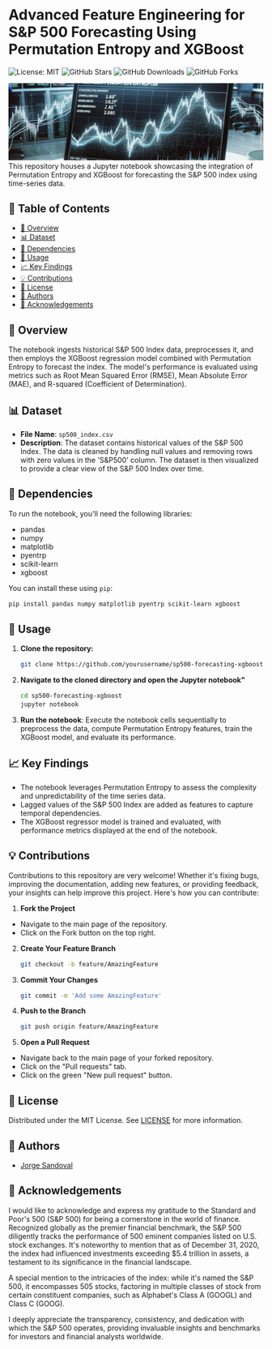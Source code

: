 # Advanced Feature Engineering for S&P 500 Forecasting Using Permutation Entropy and XGBoost

![License: MIT](https://img.shields.io/badge/License-MIT-yellow.svg)
![GitHub Stars](https://img.shields.io/github/stars/jorgesandoval/sp500-forecasting-xgboost.svg)
![GitHub Downloads](https://img.shields.io/github/downloads/jorgesandoval/sp500-forecasting-xgboost/total.svg)
![GitHub Forks](https://img.shields.io/github/forks/jorgesandoval/sp500-forecasting-xgboost.svg)

![Alt text](images/PEForecasting.png)
This repository houses a Jupyter notebook showcasing the integration of Permutation Entropy and XGBoost for forecasting the S&P 500 index using time-series data.



## 📖 Table of Contents
  - [📌 Overview](#-overview)
  - [📊 Dataset](#-dataset)
  - [🔧 Dependencies](#-dependencies)
  - [🚀 Usage](#-usage)
  - [📈 Key Findings](#-key-findings)
  - [💡 Contributions](#-contributions)
  - [📜 License](#-license)
  - [👤 Authors](#-authors)
  - [🙌 Acknowledgements](#-acknowledgements)

## 📌 Overview
The notebook ingests historical S&P 500 Index data, preprocesses it, and then employs the XGBoost regression model combined with Permutation Entropy to forecast the index. The model's performance is evaluated using metrics such as Root Mean Squared Error (RMSE), Mean Absolute Error (MAE), and R-squared (Coefficient of Determination).

## 📊 Dataset

* **File Name**: `sp500_index.csv`
* **Description**: The dataset contains historical values of the S&P 500 Index. The data is cleaned by handling null values and removing rows with zero values in the 'S&P500' column. The dataset is then visualized to provide a clear view of the S&P 500 Index over time.

## 🔧 Dependencies

To run the notebook, you'll need the following libraries:

- pandas
- numpy
- matplotlib
- pyentrp
- scikit-learn
- xgboost

You can install these using `pip`:

```bash
pip install pandas numpy matplotlib pyentrp scikit-learn xgboost
```

## 🚀 Usage

1. **Clone the repository:**

   ```bash
   git clone https://github.com/yourusername/sp500-forecasting-xgboost.git
   ```
2. **Navigate to the cloned directory and open the Jupyter notebook"**

    ```bash
    cd sp500-forecasting-xgboost
    jupyter notebook
    ```
3. **Run the notebook**: Execute the notebook cells sequentially to preprocess the data, compute Permutation Entropy features, train the XGBoost model, and evaluate its performance.
## 📈 Key Findings
* The notebook leverages Permutation Entropy to assess the complexity and unpredictability of the time series data.
* Lagged values of the S&P 500 Index are added as features to capture temporal dependencies.
* The XGBoost regressor model is trained and evaluated, with performance metrics displayed at the end of the notebook.

## 💡 Contributions

Contributions to this repository are very welcome! Whether it's fixing bugs, improving the documentation, adding new features, or providing feedback, your insights can help improve this project. Here's how you can contribute:

1. **Fork the Project**
* Navigate to the main page of the repository.
* Click on the Fork button on the top right.

2. **Create Your Feature Branch**
    ```bash
    git checkout -b feature/AmazingFeature
    ```

3. **Commit Your Changes**
    ```bash
    git commit -m 'Add some AmazingFeature'
    ```
4. **Push to the Branch**
    ```bash
    git push origin feature/AmazingFeature
    ```
5. **Open a Pull Request**
* Navigate back to the main page of your forked repository.
* Click on the "Pull requests" tab.
* Click on the green "New pull request" button.


## 📜 License

Distributed under the MIT License. See [LICENSE](https://opensource.org/licenses/MIT) for more information.

## 👤 Authors
* [Jorge Sandoval](https://www.linkedin.com/in/jorge-g-sandoval/)

## 🙌 Acknowledgements

I would like to acknowledge and express my gratitude to the Standard and Poor's 500 (S&P 500) for being a cornerstone in the world of finance. Recognized globally as the premier financial benchmark, the S&P 500 diligently tracks the performance of 500 eminent companies listed on U.S. stock exchanges. It's noteworthy to mention that as of December 31, 2020, the index had influenced investments exceeding $5.4 trillion in assets, a testament to its significance in the financial landscape.

A special mention to the intricacies of the index: while it's named the S&P 500, it encompasses 505 stocks, factoring in multiple classes of stock from certain constituent companies, such as Alphabet's Class A (GOOGL) and Class C (GOOG).

I deeply appreciate the transparency, consistency, and dedication with which the S&P 500 operates, providing invaluable insights and benchmarks for investors and financial analysts worldwide.


